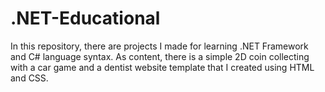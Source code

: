 # .NET-Educational
In this repository, there are projects I made for learning .NET Framework and C# language syntax. As content, there is a simple 2D coin collecting with a car game and a dentist website template that I created using HTML and CSS.
